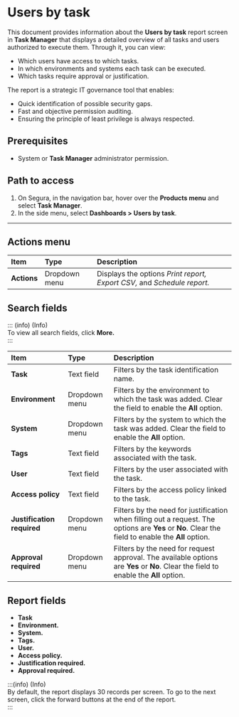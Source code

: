 # Users by task

This document provides information about the **Users by task** report screen in **Task Manager** that displays a detailed overview of all tasks and users authorized to execute them. Through it, you can view:

* Which users have access to which tasks.  
* In which environments and systems each task can be executed.  
* Which tasks require approval or justification.

The report is a strategic IT governance tool that enables:

* Quick identification of possible security gaps.  
* Fast and objective permission auditing.  
* Ensuring the principle of least privilege is always respected.

## Prerequisites

* System or **Task Manager** administrator permission.

## Path to access

1. On Segura, in the navigation bar, hover over the **Products menu** and select **Task Manager**.  
2. In the side menu, select **Dashboards \> Users by task**.

---
## Actions menu

| Item | Type | Description |
| :---- | :---- | :---- |
| **Actions** | Dropdown menu | Displays the options *Print report, Export CSV,* and *Schedule report.* |

## Search fields

::: (info) (Info)  
To view all search fields, click **More.**  
:::

| Item | Type | Description |
| :---- | :---- | :---- |
| **Task** | Text field | Filters by the task identification name. |
| **Environment** | Dropdown menu | Filters by the environment to which the task was added. Clear the field to enable the **All** option. |
| **System** | Dropdown menu | Filters by the system to which the task was added. Clear the field to enable the **All** option. |
| **Tags** | Text field | Filters by the keywords associated with the task. |
| **User** | Text field | Filters by the user associated with the task. |
| **Access policy** | Text field | Filters by the access policy linked to the task. |
| **Justification required** | Dropdown menu | Filters by the need for justification when filling out a request. The options are **Yes** or **No**. Clear the field to enable the **All** option. |
| **Approval required** | Dropdown menu | Filters by the need for request approval. The available options are **Yes** or **No**. Clear the field to enable the **All** option. |

## Report fields

* **Task**  
* **Environment.**  
* **System.**  
* **Tags.**  
* **User.**  
* **Access policy.**  
* **Justification required.**  
* **Approval required.**


:::(info) (Info)  
By default, the report displays 30 records per screen. To go to the next screen, click the forward buttons at the end of the report.  
:::


